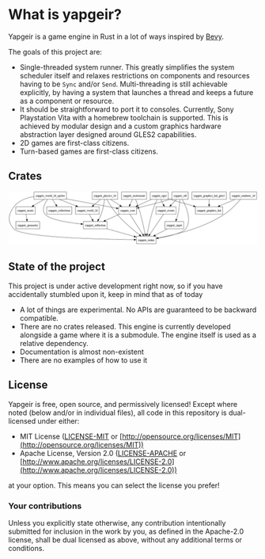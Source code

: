 # What is yapgeir?

Yapgeir is a game engine in Rust in a lot of ways inspired by [Bevy](https://github.com/bevyengine/bevy).

The goals of this project are:

- Single-threaded system runner. This greatly simplifies the system scheduler itself and relaxes restrictions on components and resources having to be `Sync` and/or `Send`. Multi-threading is still achievable explicitly, by having a system that launches a thread and keeps a future as a component or resource.
- It should be straightforward to port it to consoles. Currently, Sony Playstation Vita with a homebrew toolchain is supported. This is achieved by modular design and a custom graphics hardware abstraction layer designed around GLES2 capabilities.
- 2D games are first-class citizens.
- Turn-based games are first-class citizens.

## Crates

![Crate graph](/docs/dependencies.png)


## State of the project

This project is under active development right now, so if you have accidentally stumbled upon it, keep in mind that as of today

- A lot of things are experimental. No APIs are guaranteed to be backward compatible.
- There are no crates released. This engine is currently developed alongside a game where it is a submodule. The engine itself is used as a relative dependency.
- Documentation is almost non-existent
- There are no examples of how to use it


## License

Yapgeir is free, open source, and permissively licensed!
Except where noted (below and/or in individual files), all code in this repository is dual-licensed under either:

* MIT License ([LICENSE-MIT](LICENSE-MIT) or [http://opensource.org/licenses/MIT](http://opensource.org/licenses/MIT))
* Apache License, Version 2.0 ([LICENSE-APACHE](LICENSE-APACHE) or [http://www.apache.org/licenses/LICENSE-2.0](http://www.apache.org/licenses/LICENSE-2.0))

at your option.
This means you can select the license you prefer!

### Your contributions

Unless you explicitly state otherwise, any contribution intentionally submitted for inclusion in the work by you, as defined in the Apache-2.0 license, shall be dual licensed as above, without any additional terms or conditions.